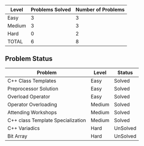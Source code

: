 |Level|Problems Solved|Number of Problems|
|-----|---------------|------------------|
|Easy|3|3|
|Medium|3|3|
|Hard|0|2|
|TOTAL|6|8|


Problem Status
---
|Problem|Level|Status|
|-------|-----|------|
|C++ Class Templates|Easy|Solved|
|Preprocessor Solution|Easy|Solved|
|Overload Operator|Easy|Solved|
|Operator Overloading|Medium|Solved|
|Attending Workshops|Medium|Solved|
|C++ class Template Specialization|Medium|Solved|
|C++ Variadics|Hard|UnSolved|
|Bit Array|Hard|UnSolved|
